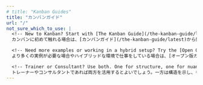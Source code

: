 ```yaml
---
# title: "Kanban Guides"
title: "カンバンガイド"
url: "/"
not_sure_which_to_use: |
  <!-- New to Kanban? Start with [The Kanban Guide](/the-kanban-guide/latest). -->
  カンバンに初めて触れる場合は、[カンバンガイド](/the-kanban-guide/latest)から始めるとよいでしょう。

  <!-- Need more examples or working in a hybrid setup? Try the [Open Guide to Kanban](/open-guide-to-kanban/latest). -->
  より多くの実例が必要な場合やハイブリッドな環境で仕事をしている場合は、[オープン版カンバンガイド](/open-guide-to-kanban/latest)を参照してください。

  <!-- Trainer or Consultant? Use both. One for structure, one for nuance.  -->
  トレーナーやコンサルタントであれば両方を活用するとよいでしょう。一方は構造を示し、もう一方はニュアンスを伝えるものだからです。
---
```


